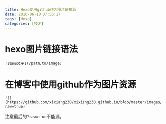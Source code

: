 ```yaml
---
title: Hexo使用github作为图片链接源
date: 2016-06-10 07:56:17
tags: [Hexo]
categories: [技术]
---
```

# hexo图片链接语法  
```
![链接文字](/path/to/image)  
```
# 在博客中使用github作为图片资源  
```
![](https://github.com/xixiang230/xixiang230.github.io/blob/master/images/git.png?raw=true)
```
注意最后的`?raw=true`不能漏。 
